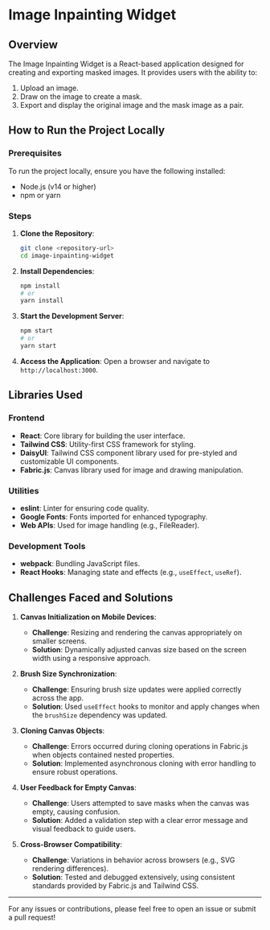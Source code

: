 # Image Inpainting Widget

## Overview
The Image Inpainting Widget is a React-based application designed for creating and exporting masked images. It provides users with the ability to:

1. Upload an image.
2. Draw on the image to create a mask.
3. Export and display the original image and the mask image as a pair.

## How to Run the Project Locally

### Prerequisites
To run the project locally, ensure you have the following installed:
- Node.js (v14 or higher)
- npm or yarn

### Steps
1. **Clone the Repository**:
   ```bash
   git clone <repository-url>
   cd image-inpainting-widget
   ```

2. **Install Dependencies**:
   ```bash
   npm install
   # or
   yarn install
   ```

3. **Start the Development Server**:
   ```bash
   npm start
   # or
   yarn start
   ```

4. **Access the Application**:
   Open a browser and navigate to `http://localhost:3000`.

## Libraries Used

### Frontend
- **React**: Core library for building the user interface.
- **Tailwind CSS**: Utility-first CSS framework for styling.
- **DaisyUI**: Tailwind CSS component library used for pre-styled and customizable UI components.
- **Fabric.js**: Canvas library used for image and drawing manipulation.

### Utilities
- **eslint**: Linter for ensuring code quality.
- **Google Fonts**: Fonts imported for enhanced typography.
- **Web APIs**: Used for image handling (e.g., FileReader).

### Development Tools
- **webpack**: Bundling JavaScript files.
- **React Hooks**: Managing state and effects (e.g., `useEffect`, `useRef`).

## Challenges Faced and Solutions

1. **Canvas Initialization on Mobile Devices**:
   - **Challenge**: Resizing and rendering the canvas appropriately on smaller screens.
   - **Solution**: Dynamically adjusted canvas size based on the screen width using a responsive approach.

2. **Brush Size Synchronization**:
   - **Challenge**: Ensuring brush size updates were applied correctly across the app.
   - **Solution**: Used `useEffect` hooks to monitor and apply changes when the `brushSize` dependency was updated.

3. **Cloning Canvas Objects**:
   - **Challenge**: Errors occurred during cloning operations in Fabric.js when objects contained nested properties.
   - **Solution**: Implemented asynchronous cloning with error handling to ensure robust operations.

4. **User Feedback for Empty Canvas**:
   - **Challenge**: Users attempted to save masks when the canvas was empty, causing confusion.
   - **Solution**: Added a validation step with a clear error message and visual feedback to guide users.

5. **Cross-Browser Compatibility**:
   - **Challenge**: Variations in behavior across browsers (e.g., SVG rendering differences).
   - **Solution**: Tested and debugged extensively, using consistent standards provided by Fabric.js and Tailwind CSS.

---

For any issues or contributions, please feel free to open an issue or submit a pull request!

